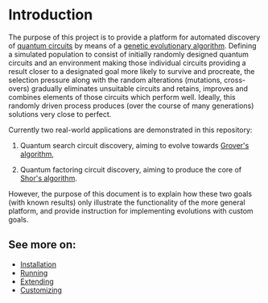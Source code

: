 # Introduction

The purpose of this project is to provide a platform for automated discovery of [quantum circuits](https://en.wikipedia.org/wiki/Quantum_circuit) by means of a [genetic evolutionary algorithm](https://en.wikipedia.org/wiki/Genetic_algorithm). Defining a simulated population to consist of initially randomly designed quantum circuits and an environment making those individual circuits providing a result closer to a designated goal more likely to survive and procreate, the selection pressure along with the random alterations (mutations, cross-overs) gradually eliminates unsuitable circuits and retains, improves and combines elements of those circuits which perform well. Ideally, this randomly driven process produces (over the course of many generations) solutions very close to perfect.

Currently two real-world applications are demonstrated in this repository:

1. Quantum search circuit discovery, aiming to evolve towards [Grover's algorithm](https://arxiv.org/abs/quant-ph/9605043),

2. Quantum factoring circuit discovery, aiming to produce the core of [Shor's algorithm](https://arxiv.org/abs/quant-ph/9508027).

However, the purpose of this document is to explain how these two goals (with known results) only illustrate the functionality of the more general platform, and provide instruction for implementing evolutions with custom goals.

## See more on:

* [Installation](https://github.com/vasekp/quantum-ga/blob/readme/manual/Installation.md)
* [Running](https://github.com/vasekp/quantum-ga/blob/readme/manual/Running.md)
* [Extending](https://github.com/vasekp/quantum-ga/blob/readme/manual/Extending.md)
* [Customizing](https://github.com/vasekp/quantum-ga/blob/readme/manual/Customizing.md)
